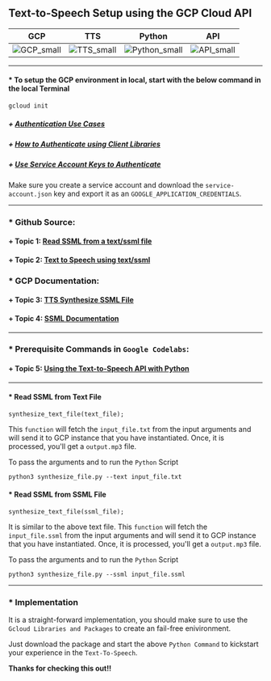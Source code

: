 ## Text-to-Speech Setup using the GCP Cloud API

| GCP  | TTS  | Python  | API  |
|---|---|---|---|
|![GCP_small](https://user-images.githubusercontent.com/93936168/209451993-9080d2af-4b18-413b-9e5b-5e64800d6bea.png)|![TTS_small](https://user-images.githubusercontent.com/93936168/209451995-3b70b2c2-60e3-4311-a57a-4cfabb4b815a.png)|![Python_small](https://user-images.githubusercontent.com/93936168/209451994-25596bcd-b939-4d9d-9b1c-ae0ec8f20b70.png)|![API_small](https://user-images.githubusercontent.com/93936168/209451992-da8c7468-4263-4aff-b02c-3970d5fcf5db.png)| 

-------

#### * To setup the GCP environment in local, start with the below command in the local Terminal
```
gcloud init
```

##### + [Authentication Use Cases](https://cloud.google.com/docs/authentication/use-cases)
##### + [How to Authenticate using Client Libraries](https://cloud.google.com/docs/authentication/client-libraries)
##### + [Use Service Account Keys to Authenticate](https://cloud.google.com/docs/authentication/provide-credentials-adc#local-key)

Make sure you create a service account and download the `service-account.json` key and export it as an `GOOGLE_APPLICATION_CREDENTIALS`.

-------

### * Github Source:
#### + Topic 1: [Read SSML from a text/ssml file](https://github.com/GoogleCloudPlatform/python-docs-samples/blob/HEAD/texttospeech/snippets/synthesize_file.py)

#### + Topic 2: [Text to Speech using text/ssml](https://github.com/GoogleCloudPlatform/python-docs-samples/blob/HEAD/texttospeech/snippets/synthesize_text.py)


### * GCP Documentation:
#### + Topic 3: [TTS Synthesize SSML File](https://cloud.google.com/text-to-speech/docs/samples/tts-synthesize-ssml-file)

#### + Topic 4: [SSML Documentation](https://cloud.google.com/text-to-speech/docs/ssml)

-------

### * Prerequisite Commands in `Google Codelabs`:
#### + Topic 5: [Using the Text-to-Speech API with Python](https://codelabs.developers.google.com/codelabs/cloud-text-speech-python3#8)

-------

#### * Read SSML from Text File 

```
synthesize_text_file(text_file);
```

This `function` will fetch the `input_file.txt` from the input arguments and will send it to GCP instance that you have instantiated. Once, it is processed, you'll get a `output.mp3` file.

To pass the arguments and to run the `Python` Script

```
python3 synthesize_file.py --text input_file.txt
```


#### * Read SSML from SSML File 

```
synthesize_text_file(ssml_file);
```

It is similar to the above text file. This `function` will fetch the `input_file.ssml` from the input arguments and will send it to GCP instance that you have instantiated. Once, it is processed, you'll get a `output.mp3` file.

To pass the arguments and to run the `Python` Script


```
python3 synthesize_file.py --ssml input_file.ssml
```

-------

### * Implementation

It is a straight-forward implementation, you should make sure to use the `Gcloud Libraries and Packages` to create an fail-free enivironment. 

Just download the package and start the above `Python Command` to kickstart your experience in the `Text-To-Speech`.

**Thanks for checking this out!!**

